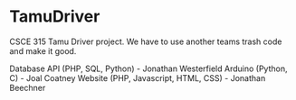 # TamuDriver
CSCE 315 Tamu Driver project. We have to use another teams trash code and make it good.

Database API (PHP, SQL, Python) - Jonathan Westerfield
Arduino (Python, C) - Joal Coatney
Website (PHP, Javascript, HTML, CSS) - Jonathan Beechner

